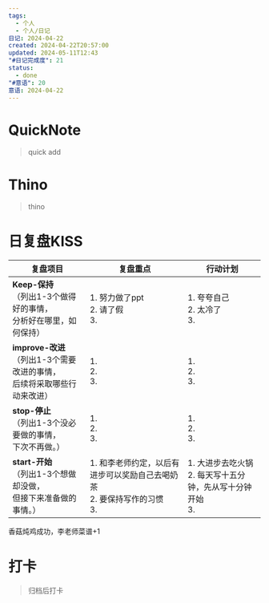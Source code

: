 ```yaml
---
tags:
  - 个人
  - 个人/日记
日记: 2024-04-22
created: 2024-04-22T20:57:00
updated: 2024-05-11T12:43
"#日记完成度": 21
status:
  - done
"#意语": 20
意语: 2024-04-22
---
```

# QuickNote
> quick add

# Thino
> thino

# 日复盘KISS
| **复盘项目**                                             | **复盘重点**                                        | **行动计划**                                 |
| ---------------------------------------------------- | ----------------------------------------------- | ---------------------------------------- |
| **Keep-保持**<br>（列出1-3个做得好的事情，<br>   分析好在哪里，如何保持）     | 1.  努力做了ppt<br>2. 请了假<br>3.                     | 1.  夸夸自己<br>2. 太冷了<br>3.                 |
| **improve-改进**<br>（列出1-3个需要改进的事情，<br>  后续将采取哪些行动来改进） | 1.  <br>2. <br>3.                               | 1.  <br>2. <br>3.                        |
| **stop-停止**<br>（列出1-3个没必要做的事情，<br>下次不再做。）            | 1.  <br>2. <br>3.                               | 1.  <br>2. <br>3.                        |
| **start-开始**<br>（列出1-3个想做却没做，<br>但接下来准备做的事情。）        | 1.  和李老师约定，以后有进步可以奖励自己去喝奶茶<br>2. 要保持写作的习惯<br>3. | 1.  大进步去吃火锅<br>2. 每天写十五分钟，先从写十分钟开始<br>3. |

香菇炖鸡成功，李老师菜谱+1

# 打卡
> 归档后打卡


